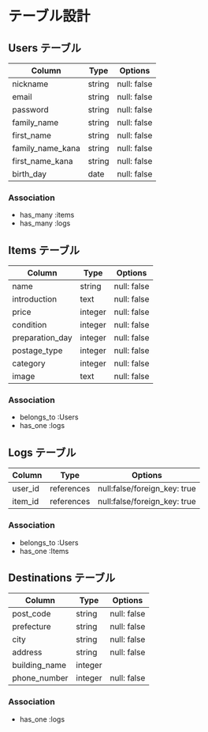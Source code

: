 # テーブル設計

## Users テーブル

| Column             | Type    | Options                   |
| ------------------ | --------| ------------------------- |
| nickname           | string  | null: false               |
| email              | string  | null: false               |
| password           | string  | null: false               |
| family_name        | string  | null: false               |
| first_name         | string  | null: false               |
| family_name_kana   | string  | null: false               |
| first_name_kana    | string  | null: false               |
| birth_day          | date    | null: false               |

### Association

- has_many :items
- has_many :logs

## Items テーブル

| Column             | Type    | Options                   |
| ------------------ | ------- | ------------------------- |
| name               | string  | null: false               |
| introduction       | text    | null: false               |
| price              | integer | null: false               |
| condition          | integer | null: false               |
| preparation_day    | integer | null: false               |
| postage_type       | integer | null: false               |
| category           | integer | null: false               |
| image              | text    | null: false               |

### Association

- belongs_to :Users
- has_one :logs

## Logs テーブル

| Column             | Type       | Options                      |
| ------------------ | ---------- | ---------------------------- |
| user_id            | references | null:false/foreign_key: true |
| item_id           | references | null:false/foreign_key: true |


### Association

- belongs_to :Users
- has_one :Items

## Destinations テーブル

| Column             | Type    | Options                   |
| ------------------ | ------- | ------------------------- |
| post_code          | string  | null: false               |
| prefecture         | string  | null: false               |
| city               | string  | null: false               |
| address            | string  | null: false               |
| building_name      | integer |                           |
| phone_number       | integer | null: false               |


### Association

- has_one :logs